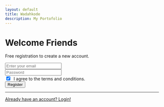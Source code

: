 ```yaml
---
layout: default
title: Wadahkode
description: My Portofolio
---
```


<div class="uk-height-large">
    <div class="uk-grid-collapse uk-child-width-expand@s" uk-grid>
    <div class="uk-card uk-card-body uk-padding-small">
        <h1 class="uk-card-title">Welcome Friends</h1>
        <p>Free registration to create a new account.</p>
    </div>
    <div class="uk-card uk-width-1-1 uk-width-1-2@m uk-card-body uk-padding-small">
        <form id="form-register">
            <div class="uk-margin">
                <div class="uk-inline">
                    <span class="uk-form-icon" uk-icon="icon: mail;"></span>
                    <input type="email" class="uk-input uk-form-width-large uk-form-medium" id="email" placeholder="Enter your email" autocomplete="off">
                </div>
            </div>
            <div class="uk-margin">
                <div class="uk-inline">
                    <span class="uk-form-icon" uk-icon="icon: lock;"></span>
                    <input type="password" class="uk-input uk-form-width-large uk-form-medium" id="password" placeholder="Password" required>
                </div>
            </div>
            <div class="uk-margin">
                <label>
                    <input type="checkbox" class="uk-checkbox" id="checkbox" checked>&nbsp;&nbsp;I agree to the terms and conditions.
                </label>
            </div>
            <div class="uk-margin">
                <button type="button" class="uk-button uk-button-primary uk-button-medium uk-width-1-1 form-register">
                      Register
                </button>
            </div>
            <!--div class="uk-margin">
                <a href="index.html">
                    <i class="fab fa-google fa-fw"></i> Login with Google
                </a>
                <a href="index.html">
                    <i class="fab fa-facebook-f fa-fw"></i> Login with Facebook
                </a>
            </div-->
        </form>
        <hr class="uk-divider-icon">
        <div class="uk-text-center">
            <!--a href="forgot-password.html">Forgot Password?</a-->
            <a href="login.html">Already have an account? Login!</a>
        </div>
    </div>
    </div>
</div>